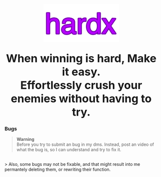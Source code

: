 <div align="center">
  <img width="250px" src="https://raw.githubusercontent.com/hoardhoard/hardx/refs/heads/main/hardx.png">
  <h2 align="center">
      <b style="font-size: 36px;">When winning is hard, Make it easy.</b>
      <br>
      <b style="font-size: 36px;">Effortlessly crush your enemies without having to try.</b>
  </h2>
</div>

<h3>Bugs</h3>

> **Warning**  
> Before you try to submit an bug in my dms. Instead, post an video of what the bug is, so I can understand and try to fix it.
<br>
> Also, some bugs may not be fixable, and that might result into me permantely deleting them, or rewriting their function.
